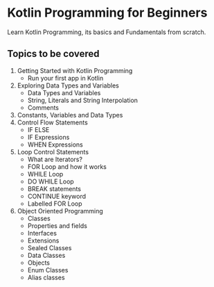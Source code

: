 # Kotlin Programming for Beginners
Learn Kotlin Programming, its basics and Fundamentals from scratch.

## Topics to be covered

1. Getting Started with Kotlin Programming
    - Run your first app in Kotlin
2. Exploring Data Types and Variables
    - Data Types and Variables
    - String, Literals and String Interpolation
    - Comments
3. Constants, Variables and Data Types
4. Control Flow Statements
    - IF ELSE
    - IF Expressions
    - WHEN Expressions
5. Loop Control Statements
    - What are Iterators?
    - FOR Loop and how it works
    - WHILE Loop
    - DO WHILE Loop
    - BREAK statements
    - CONTINUE keyword
    - Labelled FOR Loop
7. Object Oriented Programming
    - Classes
    - Properties and fields
    - Interfaces
    - Extensions
    - Sealed Classes
    - Data Classes
    - Objects
    - Enum Classes
    - Alias classes
